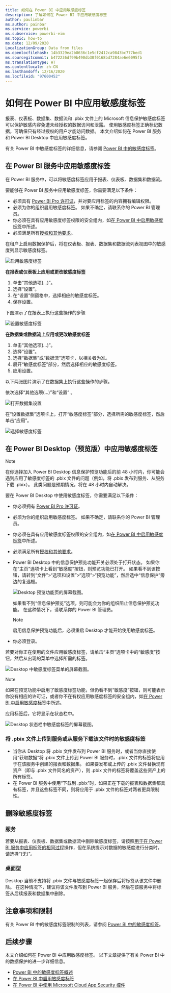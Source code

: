 ```yaml
---
title: 如何在 Power BI 中应用敏感度标签
description: 了解如何在 Power BI 中应用敏感度标签
author: paulinbar
ms.author: painbar
ms.service: powerbi
ms.subservice: powerbi-eim
ms.topic: how-to
ms.date: 12/09/2020
LocalizationGroup: Data from files
ms.openlocfilehash: 14b3329ea2b8636c1e5cf2412ca9843bc777bed1
ms.sourcegitcommit: b472236df99b490db30f0168bd7284ae6e6095fb
ms.translationtype: HT
ms.contentlocale: zh-CN
ms.lasthandoff: 12/16/2020
ms.locfileid: "97600452"
---
```

# <a name="how-to-apply-sensitivity-labels-in-power-bi"></a>如何在 Power BI 中应用敏感度标签

报表、仪表板、数据集、数据流和 .pbix 文件上的 Microsoft 信息保护敏感度标签可以保护敏感内容免遭未经授权的数据访问和泄露。 使用敏感度标签正确标记数据，可确保只有经过授权的用户才能访问数据。 本文介绍如何在 Power BI 服务和 Power BI Desktop 中应用敏感度标签。

有关 Power BI 中敏感度标签的详细信息，请参阅 [Power BI 中的敏感度标签](service-security-sensitivity-label-overview.md)。

## <a name="apply-sensitivity-labels-in-the-power-bi-service"></a>在 Power BI 服务中应用敏感度标签

在 Power BI 服务中，可以将敏感度标签应用于报表、仪表板、数据集和数据流。

要能够在 Power BI 服务中应用敏感度标签，你需要满足以下条件：
* 必须具有 [Power BI Pro 许可证](./service-admin-purchasing-power-bi-pro.md)，并对要应用标签的内容拥有编辑权限。
* 必须为你的组织启用敏感度标签。 如果不确定，请联系你的 Power BI 管理员。
* 你必须在具有应用敏感度标签权限的安全组内，如[在 Power BI 中启用敏感度标签](./service-security-enable-data-sensitivity-labels.md)中所述。
* 必须满足所有[授权和其他要求](./service-security-enable-data-sensitivity-labels.md#licensing-and-requirements)。

在租户上启用数据保护后，将在仪表板、报表、数据集和数据流列表视图中的敏感度列显示敏感度标签。

![启用敏感度标签](media/service-security-apply-data-sensitivity-labels/apply-data-sensitivity-labels-01.png)

**在报表或仪表板上应用或更改敏感度标签**
1. 单击“其他选项(…)”。
1. 选择“设置”。
1. 在“设置”侧窗格中，选择相应的敏感度标签。
1. 保存设置。

下图演示了在报表上执行这些操作的步骤

![设置敏感度标签](media/service-security-apply-data-sensitivity-labels/apply-data-sensitivity-labels-02.png)

**在数据集或数据流上应用或更改敏感度标签**

1. 单击“其他选项(…)”。
1. 选择“设置”。
1. 选择“数据集”或“数据流”选项卡，以相关者为准。
1. 展开“敏感度标签”部分，然后选择相应的敏感度标签。
1. 应用设置。

以下两张图片演示了在数据集上执行这些操作的步骤。

依次选择“其他选项(…)”和“设置” 。

![打开数据集设置](media/service-security-apply-data-sensitivity-labels/apply-data-sensitivity-labels-05.png)

在“设置数据集”选项卡上，打开“敏感度标签”部分，选择所需的敏感度标签，然后单击“应用”。

![选择敏感度标签](media/service-security-apply-data-sensitivity-labels/apply-data-sensitivity-labels-06.png)

## <a name="apply-sensitivity-labels-in-power-bi-desktop-preview"></a>在 Power BI Desktop（预览版）中应用敏感度标签

>[!NOTE]
>在你选择加入 Power BI Desktop 信息保护预览功能后的前 48 小时内，你可能会遇到应用了敏感度标签的 .pbix 文件的问题（例如，将 .pbix 发布到服务、从服务下载 .pbix）。 此类问题是预期情况，将在 48 小时内自动解决。

要在 Power BI Desktop 中使用敏感度标签，你需要满足以下条件：
* 你必须拥有 [Power BI Pro 许可证](./service-admin-purchasing-power-bi-pro.md)。
* 必须为你的组织启用敏感度标签。 如果不确定，请联系你的 Power BI 管理员。
* 你必须在具有应用敏感度标签权限的安全组内，如[在 Power BI 中启用敏感度标签](./service-security-enable-data-sensitivity-labels.md)中所述。
* 必须满足所有[授权和其他要求](./service-security-enable-data-sensitivity-labels.md#licensing-and-requirements)。
* Power BI Desktop 中的信息保护预览功能开关必须处于打开状态。 如果你在“主页”选项卡上看到“敏感度”按钮，则预览功能已打开。 如果看不到该按钮，请转到“文件”>“选项和设置”>“选项”>“预览功能”，然后选中“信息保护”旁边的复选框。

    ![Desktop 预览功能页的屏幕截图。](media/service-security-apply-data-sensitivity-labels/desktop-preview-features-page.png)

    如果看不到“信息保护预览”选项，则可能会为你的组织阻止信息保护预览功能。 在这种情况下，请联系你的 Power BI 管理员。

    >[!NOTE]
    >启用信息保护预览功能后，必须重启 Desktop 才能开始使用敏感度标签。
* 你必须登录。

若要对你正在使用的文件应用敏感度标签，请单击“主页”选项卡中的“敏感度”按钮，然后从出现的菜单中选择所需的标签。

![Desktop 中敏感度标签菜单的屏幕截图。](media/service-security-apply-data-sensitivity-labels/sensitivity-label-menu-desktop.png)

>[!NOTE]
> 如果在预览功能中启用了敏感度标签功能，但仍看不到“敏感度”按钮，则可能表示你没有相应的许可证，或者你不在有权应用敏感度标签的安全组内，如[在 Power BI 中启用敏感度标签](./service-security-enable-data-sensitivity-labels.md)中所述。

应用标签后，它将显示在状态栏中。

![Desktop 状态栏中敏感度标签的屏幕截图。](media/service-security-apply-data-sensitivity-labels/sensitivity-label-in-desktop-status-bar.png)

### <a name="sensitivity-labels-when-uploading-or-downloading-pbix-files-tofrom-the-service"></a>将 .pbix 文件上传到服务或从服务下载该文件时的敏感度标签
* 当你从 Desktop 将 .pbix 文件发布到 Power BI 服务时，或者当你直接使用“获取数据”将 .pbix 文件上传到 Power BI 服务时，.pbix 文件的标签将应用于在该服务中创建的报表和数据集。 如果要发布或上传的 .pbix 文件替换现有资产（即与 .pbix 文件同名的资产），则 .pbix 文件的标签将覆盖这些资产上的所有标签。
* 在 Power BI 服务中使用“下载到 .pbix”时，如果正在下载的报表和数据集都具有标签，并且这些标签不同，则将应用于 .pbix 文件的标签对两者更具限制性。

## <a name="remove-sensitivity-labels"></a>删除敏感度标签

### <a name="service"></a>服务
若要从报表、仪表板、数据集或数据流中删除敏感度标签，请按照[用于在 Power BI 服务中应用标签的相同过程](#apply-sensitivity-labels-in-the-power-bi-service)操作，但在系统提示对数据的敏感度进行分类时，请选择“(无)”。

### <a name="desktop"></a>桌面型
Desktop 当前不支持将 .pbix 文件与敏感度标签一起保存后将标签从该文件中删除。 在这种情况下，建议将该文件发布到 Power BI 服务，然后在该服务中将标签从后续报表和数据集中删除。

## <a name="considerations-and-limitations"></a>注意事项和限制

有关 Power BI 中的敏感度标签限制的列表，请参阅 [Power BI 中的敏感度标签](service-security-sensitivity-label-overview.md#limitations)。

## <a name="next-steps"></a>后续步骤

本文介绍如何在 Power BI 中应用敏感度标签。 以下文章提供了有关 Power BI 中的数据保护的进一步详细信息。 

* [Power BI 中的敏感度标签概述](./service-security-sensitivity-label-overview.md)
* [在 Power BI 中启用敏感度标签](./service-security-enable-data-sensitivity-labels.md)
* [在 Power BI 中使用 Microsoft Cloud App Security 控件](./service-security-using-microsoft-cloud-app-security-controls.md)